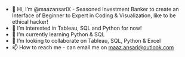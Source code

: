 - 👋 Hi, I’m @maazansariX - Seasoned Investment Banker to create an Interface of Beginner to Expert in Coding & Visualization, like to be ethical hacker!
- 👀 I’m interested in Tableau, SQL and Python for now!
- 🌱 I’m currently learning Python & SQL
- 💞️ I’m looking to collaborate on Tableau, SQL, Python & Excel
- 📫 How to reach me - can email me on maaz.ansari@outlook.com

<!---
maazansariX/maazansariX is a ✨ special ✨ repository because its `README.md` (this file) appears on your GitHub profile.
You can click the Preview link to take a look at your changes.
--->
